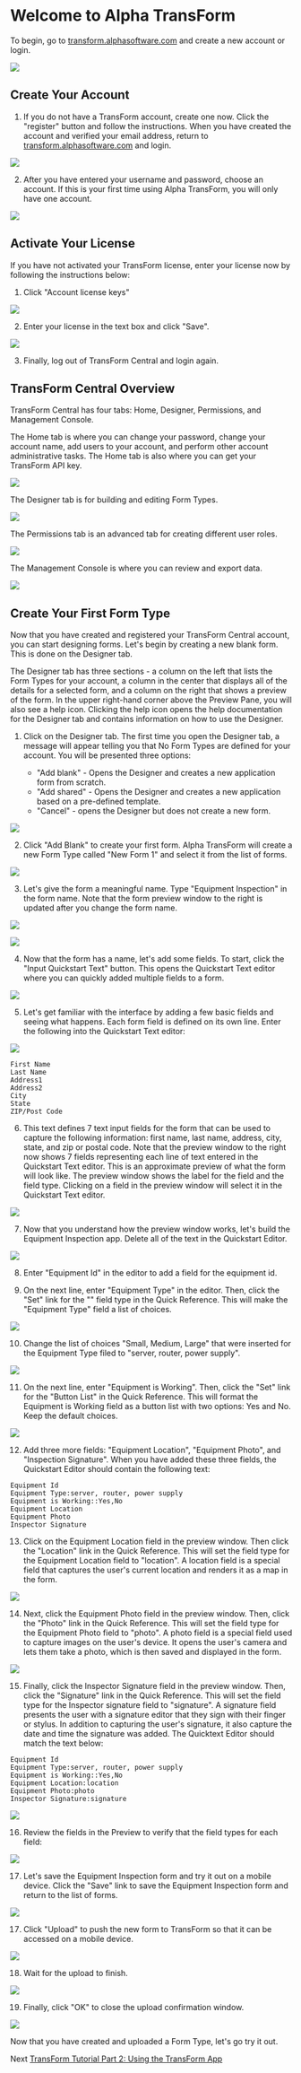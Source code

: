 # Welcome to Alpha TransForm

To begin, go to [transform.alphasoftware.com](https://transform.alphasoftware.com) and create a new account or login.

![](../images/transform1.png)

## Create Your Account

1. If you do not have a TransForm account, create one now. Click the "register" button and follow the instructions. When you have created the account and verified your email address, return to [transform.alphasoftware.com](transform.alphasoftware.com) and login.

![](../images/transform2.png)

2. After you have entered your username and password, choose an account. If this is your first time using Alpha TransForm, you will only have one account.

![](../images/transform3.png)

## Activate Your License

If you have not activated your TransForm license, enter your license now by following the instructions below:

1. Click "Account license keys"

![](../images/license2.png)

2. Enter your license in the text box and click "Save".

![](../images/license1.png)

3. Finally, log out of TransForm Central and login again.

## TransForm Central Overview

TransForm Central has four tabs: Home, Designer, Permissions, and Management Console.

The Home tab is where you can change your password, change your account name, add users to your account, and perform other account administrative tasks. The Home tab is also where you can get your TransForm API key.

![](../images/transform4.png)

The Designer tab is for building and editing Form Types.

![](../images/transform6.png)

The Permissions tab is an advanced tab for creating different user roles.

![](../images/permissions1.png)

The Management Console is where you can review and export data.

![](../images/manage1.png)

## Create Your First Form Type

Now that you have created and registered your TransForm Central account, you can start designing forms. Let's begin by creating a new blank form. This is done on the Designer tab.

The Designer tab has three sections - a column on the left that lists the Form Types for your account, a column in the center that displays all of the details for a selected form, and a column on the right that shows a preview of the form. In the upper right-hand corner above the Preview Pane, you will also see a help icon. Clicking the help icon opens the help documentation for the Designer tab and contains information on how to use the Designer.

1. Click on the Designer tab. The first time you open the Designer tab, a message will appear telling you that No Form Types are defined for your account. You will be presented three options:

   - "Add blank" - Opens the Designer and creates a new application form from scratch.
   - "Add shared" - Opens the Designer and creates a new application based on a pre-defined template.
   - "Cancel" - opens the Designer but does not create a new form.

![](../images/transform5.png)

2. Click "Add Blank" to create your first form. Alpha TransForm will create a new Form Type called "New Form 1" and select it from the list of forms.

![](../images/transform6.png)

3. Let's give the form a meaningful name. Type "Equipment Inspection" in the form name. Note that the form preview window to the right is updated after you change the form name.

![](../images/transform7.png)

![](../images/transform8.png)

4. Now that the form has a name, let's add some fields. To start, click the "Input Quickstart Text" button. This opens the Quickstart Text editor where you can quickly added multiple fields to a form.

![](../images/tranform10.png)

5. Let's get familiar with the interface by adding a few basic fields and seeing what happens. Each form field is defined on its own line. Enter the following into the Quickstart Text editor:

![](../images/quickstart1.png)

```
First Name
Last Name
Address1
Address2
City
State
ZIP/Post Code
```

6. This text defines 7 text input fields for the form that can be used to capture the following information: first name, last name, address, city, state, and zip or postal code. Note that the preview window to the right now shows 7 fields representing each line of text entered in the Quickstart Text editor. This is an approximate preview of what the form will look like. The preview window shows the label for the field and the field type. Clicking on a field in the preview window will select it in the Quickstart Text editor.

![](../images/quickstart2.png)

7. Now that you understand how the preview window works, let's build the Equipment Inspection app. Delete all of the text in the Quickstart Editor.

![](../images/quickstart1.png)

8. Enter "Equipment Id" in the editor to add a field for the equipment id.

9. On the next line, enter "Equipment Type" in the editor. Then, click the "Set" link for the "" field type in the Quick Reference. This will make the "Equipment Type" field a list of choices.

![](../images/quickstart3.png)

10. Change the list of choices "Small, Medium, Large" that were inserted for the Equipment Type filed to "server, router, power supply".

![](../images/quickstart4.png)

11. On the next line, enter "Equipment is Working". Then, click the "Set" link for the "Button List" in the Quick Reference. This will format the Equipment is Working field as a button list with two options: Yes and No. Keep the default choices.

![](../images/quickstart5.png)

12. Add three more fields: "Equipment Location", "Equipment Photo", and "Inspection Signature". When you have added these three fields, the Quickstart Editor should contain the following text:

```
Equipment Id
Equipment Type:server, router, power supply
Equipment is Working::Yes,No
Equipment Location
Equipment Photo
Inspector Signature
```

13. Click on the Equipment Location field in the preview window. Then click the "Location" link in the Quick Reference. This will set the field type for the Equipment Location field to "location". A location field is a special field that captures the user's current location and renders it as a map in the form.

![](../images/quickstart6.png)

14. Next, click the Equipment Photo field in the preview window. Then, click the "Photo" link in the Quick Reference. This will set the field type for the Equipment Photo field to "photo". A photo field is a special field used to capture images on the user's device. It opens the user's camera and lets them take a photo, which is then saved and displayed in the form.

![](../images/quickstart7.png)

15. Finally, click the Inspector Signature field in the preview window. Then, click the "Signature" link in the Quick Reference. This will set the field type for the Inspector signature field to "signature". A signature field presents the user with a signature editor that they sign with their finger or stylus. In addition to capturing the user's signature, it also capture the date and time the signature was added. The Quicktext Editor should match the text below:

```
Equipment Id
Equipment Type:server, router, power supply
Equipment is Working::Yes,No
Equipment Location:location
Equipment Photo:photo
Inspector Signature:signature
```

![](../images/quickstart10.png)

16. Review the fields in the Preview to verify that the field types for each field:

![](../images/quickstart9.png)

17. Let's save the Equipment Inspection form and try it out on a mobile device. Click the "Save" link to save the Equipment Inspection form and return to the list of forms.

![](../images/quickstart8.png)

17. Click "Upload" to push the new form to TransForm so that it can be accessed on a mobile device.

![](../images/quickstart11.png)

18. Wait for the upload to finish.

![](../images/quickstart12.png)

19. Finally, click "OK" to close the upload confirmation window.

![](../images/quickstart13.png)

Now that you have created and uploaded a Form Type, let's go try it out.

Next [TransForm Tutorial Part 2: Using the TransForm App](usingTheApp.md)